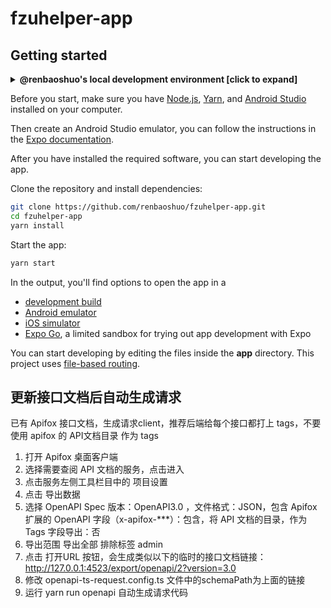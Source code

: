 # fzuhelper-app

## Getting started

<details>
<summary><b>@renbaoshuo's local development environment [click to expand]</b></summary>

_Updated at Oct 24, 2024._

- Develop machine: Intel(R) Core(TM) Ultra 9 185H, 64 GiB RAM
- Operating system: Windows 11 Pro 23H2 (22631.4317)

| Software or tool name   | Version                                   |
| ----------------------- | ----------------------------------------- |
| Node.js                 | 20.14.0                                   |
| Android Studio          | 2024.1.2 (Koala Feature Drop)             |
| Android SDK             | 33 (Android 13.0)                         |
| NDK                     | 26.1.10909125                             |
| OpenJDK                 | 17.0.13+11 (winget Microsoft.OpenJDK.17)  |
| Android Studio Emulator | Pixel 8 Pro API 33 (Android 13.0, x86_64) |

</details>

Before you start, make sure you have [Node.js](https://nodejs.org/), [Yarn](https://yarnpkg.com/), and [Android Studio](https://developer.android.com/studio) installed on your computer.

Then create an Android Studio emulator, you can follow the instructions in the [Expo documentation](https://docs.expo.dev/get-started/set-up-your-environment/?platform=android&device=simulated).

After you have installed the required software, you can start developing the app.

Clone the repository and install dependencies:

```bash
git clone https://github.com/renbaoshuo/fzuhelper-app.git
cd fzuhelper-app
yarn install
```

Start the app:

```bash
yarn start
```

In the output, you'll find options to open the app in a

- [development build](https://docs.expo.dev/develop/development-builds/introduction/)
- [Android emulator](https://docs.expo.dev/workflow/android-studio-emulator/)
- [iOS simulator](https://docs.expo.dev/workflow/ios-simulator/)
- [Expo Go](https://expo.dev/go), a limited sandbox for trying out app development with Expo

You can start developing by editing the files inside the **app** directory. This project uses [file-based routing](https://docs.expo.dev/router/introduction).

## 更新接口文档后自动生成请求

已有 Apifox 接口文档，生成请求client，推荐后端给每个接口都打上 tags，不要使用 apifox 的 API文档目录 作为 tags

1. 打开 Apifox 桌面客户端
2. 选择需要查阅 API 文档的服务，点击进入
3. 点击服务左侧工具栏目中的 项目设置
4. 点击 导出数据
5. 选择 OpenAPI Spec 版本：OpenAPI3.0 ，文件格式：JSON，包含 Apifox 扩展的 OpenAPI 字段（x-apifox-\*\*\*）：包含，将 API 文档的目录，作为 Tags 字段导出：否
6. 导出范围 导出全部 排除标签 admin
7. 点击 打开URL 按钮，会生成类似以下的临时的接口文档链接：http://127.0.0.1:4523/export/openapi/2?version=3.0
8. 修改 openapi-ts-request.config.ts 文件中的schemaPath为上面的链接
9. 运行 yarn run openapi 自动生成请求代码
